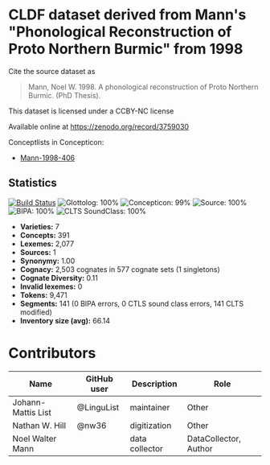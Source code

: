 # CLDF dataset derived from Mann's "Phonological Reconstruction of Proto Northern Burmic" from 1998

Cite the source dataset as

> Mann, Noel W. 1998. A phonological reconstruction of Proto Northern Burmic. (PhD Thesis).

This dataset is licensed under a CCBY-NC license

Available online at https://zenodo.org/record/3759030


Conceptlists in Concepticon:
- [Mann-1998-406](https://concepticon.clld.org/contributions/Mann-1998-406)
## Statistics


[![Build Status](https://travis-ci.org/lexibank/mannburmish.svg?branch=master)](https://travis-ci.org/lexibank/mannburmish)
![Glottolog: 100%](https://img.shields.io/badge/Glottolog-100%25-brightgreen.svg "Glottolog: 100%")
![Concepticon: 99%](https://img.shields.io/badge/Concepticon-99%25-brightgreen.svg "Concepticon: 99%")
![Source: 100%](https://img.shields.io/badge/Source-100%25-brightgreen.svg "Source: 100%")
![BIPA: 100%](https://img.shields.io/badge/BIPA-100%25-brightgreen.svg "BIPA: 100%")
![CLTS SoundClass: 100%](https://img.shields.io/badge/CLTS%20SoundClass-100%25-brightgreen.svg "CLTS SoundClass: 100%")

- **Varieties:** 7
- **Concepts:** 391
- **Lexemes:** 2,077
- **Sources:** 1
- **Synonymy:** 1.00
- **Cognacy:** 2,503 cognates in 577 cognate sets (1 singletons)
- **Cognate Diversity:** 0.11
- **Invalid lexemes:** 0
- **Tokens:** 9,471
- **Segments:** 141 (0 BIPA errors, 0 CTLS sound class errors, 141 CLTS modified)
- **Inventory size (avg):** 66.14

# Contributors

Name | GitHub user | Description | Role
--- | --- | --- | ---
Johann-Mattis List | @LinguList | maintainer | Other
Nathan W. Hill | @nw36 | digitization | Other
Noel Walter Mann | | data collector | DataCollector, Author


